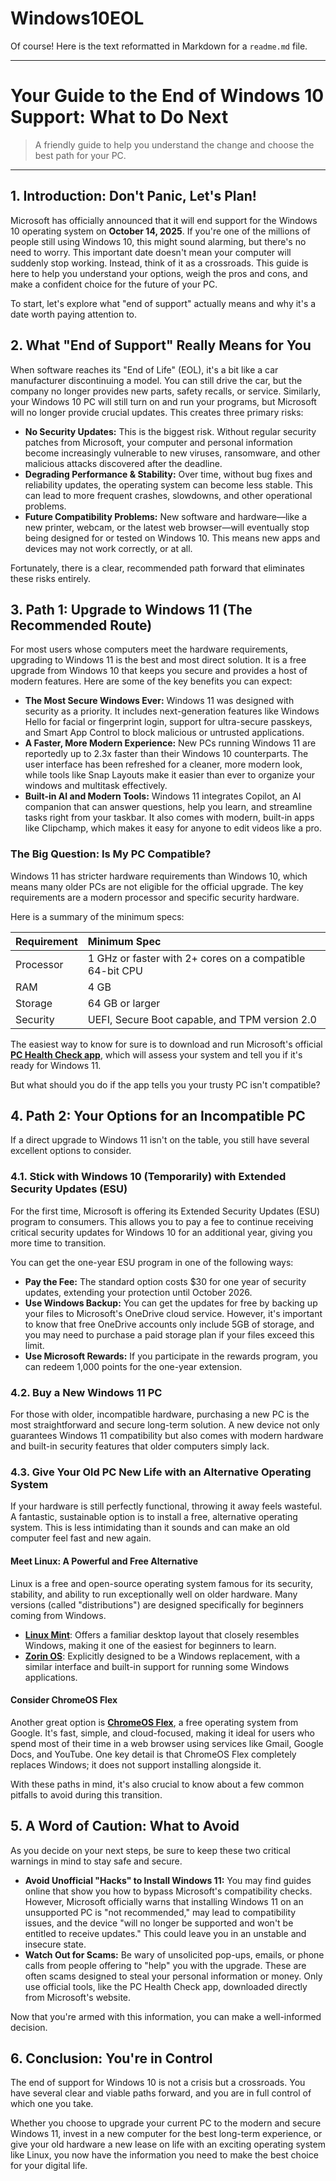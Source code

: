 # Windows10EOL

Of course\! Here is the text reformatted in Markdown for a `readme.md` file.

-----

# Your Guide to the End of Windows 10 Support: What to Do Next

> A friendly guide to help you understand the change and choose the best path for your PC.

-----

## 1\. Introduction: Don't Panic, Let's Plan\!

Microsoft has officially announced that it will end support for the Windows 10 operating system on **October 14, 2025**. If you're one of the millions of people still using Windows 10, this might sound alarming, but there's no need to worry. This important date doesn't mean your computer will suddenly stop working. Instead, think of it as a crossroads. This guide is here to help you understand your options, weigh the pros and cons, and make a confident choice for the future of your PC.

To start, let's explore what "end of support" actually means and why it's a date worth paying attention to.

## 2\. What "End of Support" Really Means for You

When software reaches its "End of Life" (EOL), it's a bit like a car manufacturer discontinuing a model. You can still drive the car, but the company no longer provides new parts, safety recalls, or service. Similarly, your Windows 10 PC will still turn on and run your programs, but Microsoft will no longer provide crucial updates. This creates three primary risks:

  - **No Security Updates:** This is the biggest risk. Without regular security patches from Microsoft, your computer and personal information become increasingly vulnerable to new viruses, ransomware, and other malicious attacks discovered after the deadline.
  - **Degrading Performance & Stability:** Over time, without bug fixes and reliability updates, the operating system can become less stable. This can lead to more frequent crashes, slowdowns, and other operational problems.
  - **Future Compatibility Problems:** New software and hardware—like a new printer, webcam, or the latest web browser—will eventually stop being designed for or tested on Windows 10. This means new apps and devices may not work correctly, or at all.

Fortunately, there is a clear, recommended path forward that eliminates these risks entirely.

## 3\. Path 1: Upgrade to Windows 11 (The Recommended Route)

For most users whose computers meet the hardware requirements, upgrading to Windows 11 is the best and most direct solution. It is a free upgrade from Windows 10 that keeps you secure and provides a host of modern features. Here are some of the key benefits you can expect:

  - **The Most Secure Windows Ever:** Windows 11 was designed with security as a priority. It includes next-generation features like Windows Hello for facial or fingerprint login, support for ultra-secure passkeys, and Smart App Control to block malicious or untrusted applications.
  - **A Faster, More Modern Experience:** New PCs running Windows 11 are reportedly up to 2.3x faster than their Windows 10 counterparts. The user interface has been refreshed for a cleaner, more modern look, while tools like Snap Layouts make it easier than ever to organize your windows and multitask effectively.
  - **Built-in AI and Modern Tools:** Windows 11 integrates Copilot, an AI companion that can answer questions, help you learn, and streamline tasks right from your taskbar. It also comes with modern, built-in apps like Clipchamp, which makes it easy for anyone to edit videos like a pro.

### The Big Question: Is My PC Compatible?

Windows 11 has stricter hardware requirements than Windows 10, which means many older PCs are not eligible for the official upgrade. The key requirements are a modern processor and specific security hardware.

Here is a summary of the minimum specs:

| Requirement | Minimum Spec                                           |
| :---------- | :----------------------------------------------------- |
| Processor   | 1 GHz or faster with 2+ cores on a compatible 64-bit CPU |
| RAM         | 4 GB                                                   |
| Storage     | 64 GB or larger                                        |
| Security    | UEFI, Secure Boot capable, and TPM version 2.0         |

The easiest way to know for sure is to download and run Microsoft's official **[PC Health Check app](https://www.google.com/search?q=https://www.microsoft.com/en-us/windows/windows-11%23pchealthcheck)**, which will assess your system and tell you if it's ready for Windows 11.

But what should you do if the app tells you your trusty PC isn't compatible?

## 4\. Path 2: Your Options for an Incompatible PC

If a direct upgrade to Windows 11 isn't on the table, you still have several excellent options to consider.

### 4.1. Stick with Windows 10 (Temporarily) with Extended Security Updates (ESU)

For the first time, Microsoft is offering its Extended Security Updates (ESU) program to consumers. This allows you to pay a fee to continue receiving critical security updates for Windows 10 for an additional year, giving you more time to transition.

You can get the one-year ESU program in one of the following ways:

  - **Pay the Fee:** The standard option costs $30 for one year of security updates, extending your protection until October 2026.
  - **Use Windows Backup:** You can get the updates for free by backing up your files to Microsoft's OneDrive cloud service. However, it's important to know that free OneDrive accounts only include 5GB of storage, and you may need to purchase a paid storage plan if your files exceed this limit.
  - **Use Microsoft Rewards:** If you participate in the rewards program, you can redeem 1,000 points for the one-year extension.

### 4.2. Buy a New Windows 11 PC

For those with older, incompatible hardware, purchasing a new PC is the most straightforward and secure long-term solution. A new device not only guarantees Windows 11 compatibility but also comes with modern hardware and built-in security features that older computers simply lack.

### 4.3. Give Your Old PC New Life with an Alternative Operating System

If your hardware is still perfectly functional, throwing it away feels wasteful. A fantastic, sustainable option is to install a free, alternative operating system. This is less intimidating than it sounds and can make an old computer feel fast and new again.

#### Meet Linux: A Powerful and Free Alternative

Linux is a free and open-source operating system famous for its security, stability, and ability to run exceptionally well on older hardware. Many versions (called "distributions") are designed specifically for beginners coming from Windows.

  - **[Linux Mint](https://linuxmint.com/)**: Offers a familiar desktop layout that closely resembles Windows, making it one of the easiest for beginners to learn.
  - **[Zorin OS](https://zorin.com/os/)**: Explicitly designed to be a Windows replacement, with a similar interface and built-in support for running some Windows applications.

#### Consider ChromeOS Flex

Another great option is **[ChromeOS Flex](https://www.google.com/search?q=https://chromeenterprise.google/os/chromeos-flex/)**, a free operating system from Google. It's fast, simple, and cloud-focused, making it ideal for users who spend most of their time in a web browser using services like Gmail, Google Docs, and YouTube. One key detail is that ChromeOS Flex completely replaces Windows; it does not support installing alongside it.

With these paths in mind, it's also crucial to know about a few common pitfalls to avoid during this transition.

## 5\. A Word of Caution: What to Avoid

As you decide on your next steps, be sure to keep these two critical warnings in mind to stay safe and secure.

  - **Avoid Unofficial "Hacks" to Install Windows 11:** You may find guides online that show you how to bypass Microsoft's compatibility checks. However, Microsoft officially warns that installing Windows 11 on an unsupported PC is "not recommended," may lead to compatibility issues, and the device "will no longer be supported and won't be entitled to receive updates." This could leave you in an unstable and insecure state.
  - **Watch Out for Scams:** Be wary of unsolicited pop-ups, emails, or phone calls from people offering to "help" you with the upgrade. These are often scams designed to steal your personal information or money. Only use official tools, like the PC Health Check app, downloaded directly from Microsoft's website.

Now that you're armed with this information, you can make a well-informed decision.

## 6\. Conclusion: You're in Control

The end of support for Windows 10 is not a crisis but a crossroads. You have several clear and viable paths forward, and you are in full control of which one you take.

Whether you choose to upgrade your current PC to the modern and secure Windows 11, invest in a new computer for the best long-term experience, or give your old hardware a new lease on life with an exciting operating system like Linux, you now have the information you need to make the best choice for your digital life.
